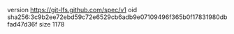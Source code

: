 version https://git-lfs.github.com/spec/v1
oid sha256:3c9b2ee72ebd59c72e6529cb6adb9e07109496f365b0f17831980dbfad47d36f
size 1178
